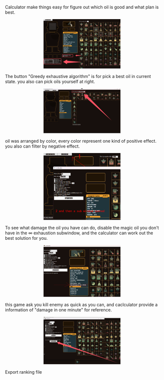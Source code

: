 <p>
    Calculator make things easy for figure out which oil is good and what plan is best.
</p>
<p align="center"><img src="features_1.png" width="50%"></p>
<p>
    The button "Greedy exhaustive algorithm" is for pick a best oil in current state.
    you also can pick oils yourself at right.
</p>
<p align="center"><img src="features_2.png" width="50%"></p>
<p>
    oil was arranged by color, every color represent one kind of positive effect.
    you also can filter by negative effect.
</p>
<p align="center"><img src="features_3.png" width="50%"></p>
<p>
    To see what damage the oil you have can do, disable the magic oil you don't have in the ∞ exhaustion subwindow, and the calculator can work out the best solution for you.
</p>
<p align="center"><img src="features_4.jpg" width="50%"></p>
<p>
    this game ask you kill enemy as quick as you can, and caclculator provide a information of "damage in one minute" for reference.
</p>
<p align="center"><img src="features_5.png" width="50%"></p>
<p>
    Export ranking file
</p>